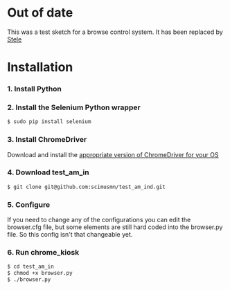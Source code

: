 # Out of date
This was a test sketch for a browse control system. It has been replaced by [Stele](https://github.com/scimusmn/stele)

# Installation
### 1. Install Python
### 2. Install the Selenium Python wrapper

```bash
$ sudo pip install selenium
```

### 3. Install ChromeDriver
Download and install the [appropriate version of ChromeDriver for your OS](http://code.google.com/p/chromedriver/downloads/list)

### 4. Download test_am_in
```bash
$ git clone git@github.com:scimusmn/test_am_ind.git
```

### 5. Configure
If you need to change any of the configurations you can edit the browser.cfg file, but some elements are still hard coded into the browser.py file. So this config isn't that changeable yet.

### 6. Run chrome_kiosk
```bash
$ cd test_am_in
$ chmod +x browser.py
$ ./browser.py
```
